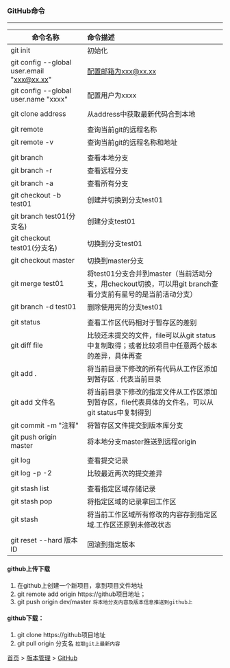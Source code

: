 ### GitHub命令
--------



| 命令名称                                   | 命令描述                                                     |
| ------------------------------------------ | :----------------------------------------------------------- |
| git init                                   | 初始化                                                       |
| git config --global user.email "xxx@xx.xx" | 配置邮箱为xxx@xx.xx                                          |
| git config --global user.name "xxxx"       | 配置用户为xxxx                                               |
|                                            |                                                              |
| git clone address                          | 从address中获取最新代码合到本地                              |
|                                            |                                                              |
| git remote                                 | 查询当前git的远程名称                                        |
| git remote -v                              | 查询当前git的远程名称和地址                                  |
|                                            |                                                              |
| git branch                                 | 查看本地分支                                                 |
| git branch -r                              | 查看远程分支                                                 |
| git branch -a                              | 查看所有分支                                                 |
| git checkout -b test01                     | 创建并切换到分支test01                                       |
| git branch test01(分支名)                  | 创建分支test01                                               |
| git checkout test01(分支名)                | 切换到分支test01                                             |
| git checkout master                        | 切换到master分支                                             |
| git merge test01                           | 将test01分支合并到master（当前活动分支，用checkout切换，可以用git branch查看分支前有星号的是当前活动分支） |
| git branch -d test01                       | 删除使用完的分支test01                                       |
|                                            |                                                              |
| git status                                 | 查看工作区代码相对于暂存区的差别                             |
| git diff file                              | 比较还未提交的文件，file可以从git status中复制取得；或者比较项目中任意两个版本的差异，具体再查 |
| git add .                                  | 将当前目录下修改的所有代码从工作区添加到暂存区 . 代表当前目录 |
| git add 文件名                             | 将当前目录下修改的指定文件从工作区添加到暂存区，file代表具体的文件名，可以从git status中复制得到 |
| git commit -m "注释"                       | 将暂存区文件提交到版本库分支                                 |
| git push origin master                     | 将本地分支master推送到远程origin                             |
|                                            |                                                              |
| git log                                    | 查看提交记录                                                 |
| git log -p -2                              | 比较最近两次的提交差异                                       |
|                                            |                                                              |
| git stash list                             | 查看指定区域存储记录                                         |
| git stash pop                              | 将指定区域的记录拿回工作区                                   |
| git stash                                  | 将当前工作区域所有修改的内容存到指定区域.工作区还原到未修改状态 |
|                                            |                                                              |
| git reset --hard 版本ID                    | 回滚到指定版本                                               |



#### github上传下载

1. 在github上创建一个新项目，拿到项目文件地址
2. git remote add origin https://github项目地址；
3. git push origin dev/master `将本地分支内容及版本信息推送到github上`
#### github下载：
1. git clone https://github项目地址
2. git pull origin 分支名 `拉取git上最新内容`


[首页](../../../README.md) > [版本管理](../VersionControl.md) > [GitHub](github.md)
